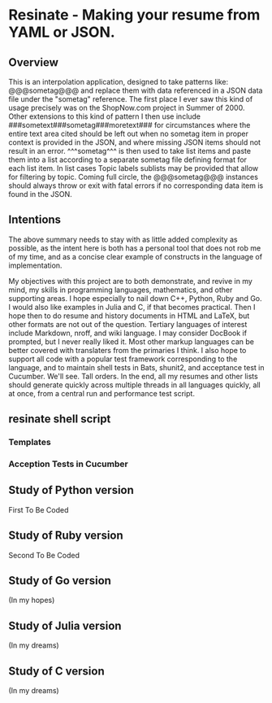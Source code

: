 # Resinate - Making your resume from YAML or JSON.

## Overview

This is an interpolation application, designed to take patterns like:
@@@sometag@@@ and replace them with data referenced in a JSON data file under
the "sometag" reference.  The first place I ever saw this kind of usage
precisely was on the ShopNow.com project in Summer of 2000.  Other extensions
to this kind of pattern I then use include ###sometext###sometag###moretext###
for circumstances where the entire text area cited should be left out when no
sometag item in proper context is provided in the JSON, and where missing JSON
items should not result in an error.  ^^^sometag^^^ is then
used to take list items and paste them into a list according to a separate
sometag file defining format for each list item.  In list cases Topic labels
sublists may be provided that allow for filtering by topic.  Coming full circle,
the @@@sometag@@@ instances should always throw or exit with fatal errors if
no corresponding data item is found in the JSON.


## Intentions

The above summary needs to stay with as little added complexity as possible, as
the intent here is both has a personal tool that does not rob me of my time, and
as a concise clear example of constructs in the language of implementation.

My objectives with this project are to both demonstrate, and revive in my mind,
my skills in programming languages, mathematics, and other supporting areas.  I
hope especially to nail down C++, Python, Ruby and Go.  I would also like
examples in Julia and C, if that becomes practical.  Then I hope then to do
resume and history documents in HTML and LaTeX, but other formats are not out of
the question.  Tertiary languages of interest include Markdown, nroff, and wiki
language.  I may consider DocBook if prompted, but I never really liked it.  Most
other markup languages can be better covered with translaters from the primaries
I think.  I also hope to support all code with a popular test framework
corresponding to the language, and to maintain shell tests in Bats, shunit2, and 
acceptance test in Cucumber.  We'll see.  Tall orders.  In the end, all my resumes
and other lists should generate quickly across multiple threads in all languages
quickly, all at once, from a central run and performance test script.

## resinate shell script

### Templates

### Acception Tests in Cucumber

## Study of Python version

First To Be Coded

## Study of Ruby version

Second To Be Coded

## Study of Go version

(In my hopes)

## Study of Julia version

(In my dreams)

## Study of C version

(In my dreams)
